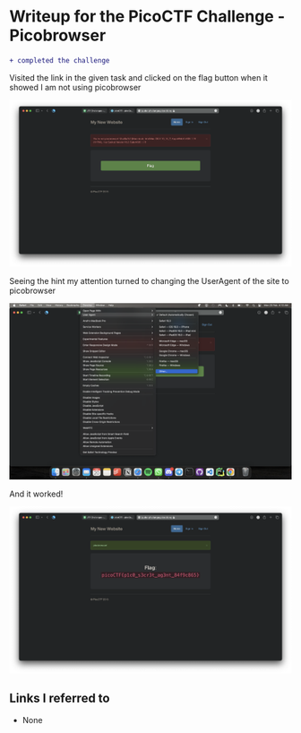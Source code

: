 # Writeup for the PicoCTF Challenge - Picobrowser

```diff
+ completed the challenge
```

<!---
![Challenge](./assets/Screenshot%202023-02-20%20at%203.40.01%20AM.png)
-->

Visited the link in the given task and clicked on the flag button when it showed I am not using picobrowser

![Can't_access](./assets/Screenshot%202023-02-20%20at%204.08.23%20AM.png)

Seeing the hint my attention turned to changing the UserAgent of the site to picobrowser

![Change_browser](./assets/Screenshot%202023-02-20%20at%204.10.23%20AM.png)

And it worked!

![Flag](./assets/Screenshot%202023-02-20%20at%204.10.57%20AM.png)

## Links I referred to

-   None
